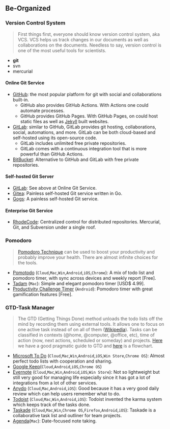 ## Be-Organized

### Version Control System

> First things first, everyone should know version control system, aka VCS. VCS helps us track changes in our documents as well as collaborations on the documents. Needless to say, version control is one of the most useful tools for scientists.

  * **git**
  * svn
  * mercurial

#### Online Git Service

  * [GitHub](https://github.com/): the most popular platform for git with social and collaborations built-in. 
    * GitHub also provides GitHub Actions. With Actions one could automate processes.
    * GitHub provides GitHub Pages. With GitHub Pages, on could host static files as well as [Jekyll](https://jekyllrb.com) built websites.
  * [GitLab](https://about.gitlab.com/): similar to GitHub, GitLab provides git hosting, collaborations, social, automations, and more. GitLab can be both cloud-based and self-hosted using its open-source code. 
    * GitLab includes unlimited free private repositories.
    * GitLab comes with a continuous integration tool that is more powerful than GitHub Actions.
  * [BitBucket](https://bitbucket.org): Alternative to GitHub and GitLab with free private repositories.

#### Self-hosted Git Server

  * [GitLab](http://gitlab.org/): See above at Online Git Service.
  * [Gitea](https://gitea.io/en-us/): Painless self-hosted Git service written in Go.
  * [Gogs](https://gogs.io/): A painless self-hosted Git service.

#### Enterprise Git Service

  * [RhodeCode](https://rhodecode.com/): Centralized control for distributed repositories. Mercurial, Git, and Subversion under a single roof.

### Pomodoro

> [Pomodoro Technique](https://en.wikipedia.org/wiki/Pomodoro_Technique) can be used to boost your productivity and probably improve your health. There are almost infinite choices for the tools.

  * [Pomotodo](https://pomotodo.com/) (`Cloud`,`Mac`,`Win`,`Android`,`iOS`,`Chrome`): A mix of todo list and pomodoro timer, with sync across devices and weekly report [Free].
  * [Tadam](https://tadamapp.com/) (`Mac`): Simple and elegant pomodoro timer [USD$ 4.99].
  * [Productivity Challenge Timer](https://play.google.com/store/apps/details?id=com.wlxd.pomochallenge&hl=en) (`Android`): Pomodoro timer with great gamification features [Free].

### GTD-Task Manager

> The GTD (Getting Things Done) method unloads the todo lists off the mind by recording them using external tools. It allows one to focus on one active task instead of on all of them ([Wikipedia](https://en.wikipedia.org/wiki/Getting_Things_Done)). Tasks can be classified in contexts (@home, @computer, @office, etc), time of action (now, next actions, scheduled or someday) and projects. [Here](https://hamberg.no/gtd/) we have a good pragmatic guide to GTD and [here](https://gettingthingsdone.com/pdfs/tt_workflow_chart.pdf) is a flowchart.

  * [Microsoft To Do](https://todo.microsoft.com/tasks) (`Cloud`,`Mac`,`Win`,`Android`,`iOS`,`Win Store`,`Chrome OS`): Almost perfect todo lists with cooperation and sharing.
  * [Google Keep](https://keep.google.com/)(`Cloud`,`Android`,`iOS`,`Chrome OS`)
  * [Evernote](https://evernote.com/) (`Cloud`,`Mac`,`Win`,`Android`,`iOS`,`Win Store`): Not so lightweight but still very good for managing life especially since it has got a lot of integrations from a lot of other services.
  * [Anydo](https://www.any.do/) (`Cloud`,`Mac`,`Android`,`iOS`): Good because it has a very good daily review which can help users remember what to do.
  * [Todoist](https://todoist.com/) (`Cloud`,`Mac`,`Win`,`Android`,`iOS`): Todoist invented the karma system which keeps track of the tasks done.
  * [Taskade](https://taskade.com/) (`Cloud`,`Mac`,`Win`,`Chrome OS`,`Firefox`,`Android`,`iOS`): Taskade is a collaborative task list and outliner for team projects.
  * [Agenda](https://agenda.com/)(`Mac`): Date-focused note taking.